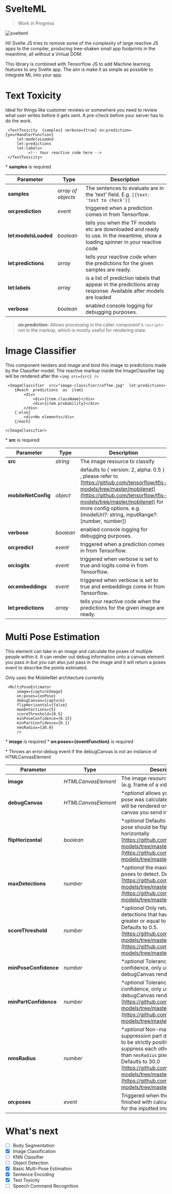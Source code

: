 
# SvelteML

> Work in Progress

![svelteml](https://github.com/john--kane/svelteml/blob/master/src/svelteml.png?raw=true)

Hi! Svelte JS tries to remove some of the complexity of large reactive JS apps to the compiler, producing tree-shaken small app footprints in the meantime, all without a Virtual DOM. 

This library is combined with Tensorflow JS to add Machine learning features to any Svelte app. The aim is make it as simple as possible to integrate ML into your app.

# Text Toxicity

Ideal for things like customer reviews or somewhere you need to review what user writes before it gets sent. A pre-check before your server has to do the work.

     <TextToxicity  {samples} verbose={true} on:prediction={yourHandlerFunction}  
    	 let:modelsLoaded
    	 let:predictions
    	 let:labels>
              <!-- Your reactive code here -->
     </TextToxicity>

\* **samples** is required

|        Parameter        |Type                          |Description                         |
|----------------|-------------------------------|-----------------------------|
|**samples**|*array of objects*   |The sentences to evaluate are in the 'text' field. E.g.  `[{text: 'text to check'}]` |
|**on:prediction**|*event*   |triggered when a prediction comes in from Tensorflow. 
|**let:modelsLoaded**|*boolean*   |tells you when the TF models etc are downloaded and ready to use. In the meantime, show a loading spinner in your reactive code |
|**let:predictions**|*array*   |tells your reactive code when the predictions for the given samples are ready.  |
|**let:labels**|*array*   |is a list of prediction labels that appear in the predictions array response. Available after models are loaded  |
|**verbose**|*boolean*   | enabled console logging for debugging purposes.  |

> **on:prediction:** Allows processing in the caller component's `<script>` not in the markup, which is mostly useful for rendering state.

# Image Classifier

This component renders and image and bind this image to predictions made by the Classifier model. The reactive markup inside the ImageClassifier tag will be rendered after the `<img src={src} />` 

     <ImageClassifier  src="image-classifier/coffee.jpg"  let:predictions>
		{#each  predictions  as  item}
			<div>
				<div>{item.className}</div>
				<div>{item.probability}</div>
			</div>
		{:else}
			<div>No elements</div>
		{/each}

	</ImageClassifier>
	

\* **src** is required

|        Parameter        |Type                          |Description                         |
|----------------|-------------------------------|-----------------------------|
|**src**|*string*   | The image resource to classify |
|**mobileNetConfig**|*object*   |defaults to { version: 2, alpha: 0.5 } , please refer to [https://github.com/tensorflow/tfjs-models/tree/master/mobilenet](https://github.com/tensorflow/tfjs-models/tree/master/mobilenet) for more config options. e.g. (modelUrl?: string, inputRange?: [number, number])
|**verbose**|*boolean*   | enabled console logging for debugging purposes.  |
|**on:predict**|*event*   |triggered when a prediction comes in from Tensorflow. 
|**on:logits**|*event*   |triggered when verbose is set to true and logits come in from Tensorflow. 
|**on:embeddings**|*event*   |triggered when verbose is set to true and embeddings come in from Tensorflow. 
|**let:predictions**|*array*   |tells your reactive code when the predictions for the given image are ready.  |


# Multi Pose Estimation

This element can take in an image and calculate the poses of multiple people within it. It can render out debug information onto a canvas element you pass in but you can also just pass in the image and it will return a poses event to describe the points estimated.

Only uses the MobileNet architecture currently

     <MultiPoseEstimator 
	     image={captureImage} 
	     on:poses={onPose}
	     debugCanvas={capture}
	     flipHorizontal={false}
	     maxDetections={5}
	     scoreThreshold={0.5}
	     minPoseConfidence={0.15}
	     minPartConfidence={0.1}
	     nmsRadius={30.0}
	     />
	

\* **image** is required
\* **on:poses={eventFunction}** is required

\* Throws  an error:debug event if the debugCanvas is not an instance of HTMLCanvasElement 

|        Parameter        |Type                          |Description                         |
|----------------|-------------------------------|-----------------------------|
|**image**|*HTMLCanvasElement*   | The image resource to estimate (e.g. frame of a video) |
|**debugCanvas**|*HTMLCanvasElement*   |**optional* allows you to see what pose was calculated. The points will be rendered on top of whatever canvas you send in.
|**flipHorizontal**|*boolean*   |**optional* Defaults to false. If the pose should be flipped/mirrored horizontally [https://github.com/tensorflow/tfjs-models/tree/master/posenet](https://github.com/tensorflow/tfjs-models/tree/master/posenet)  |
|**maxDetections**|*number*   |**optional*  the maximum number of poses to detect. Defaults to 5. [https://github.com/tensorflow/tfjs-models/tree/master/posenet](https://github.com/tensorflow/tfjs-models/tree/master/posenet)  |
|**scoreThreshold**|*number*   |**optional*  Only return instance detections that have root part score greater or equal to this value. Defaults to 0.5. [https://github.com/tensorflow/tfjs-models/tree/master/posenet](https://github.com/tensorflow/tfjs-models/tree/master/posenet)  |
|**minPoseConfidence**|*number*   |**optional* Tolerance for pose confidence, only used in debugCanvas rendering  |
|**minPartConfidence**|*number*   |**optional* Tolerance for part confidence, only used in debugCanvas rendering [https://github.com/tensorflow/tfjs-models/tree/master/posenet](https://github.com/tensorflow/tfjs-models/tree/master/posenet)  |
|**nmsRadius**|*number*   |**optional* Non-maximum suppression part distance. It needs to be strictly positive. Two parts suppress each other if they are less than `nmsRadius` pixels away. Defaults to 30.0 [https://github.com/tensorflow/tfjs-models/tree/master/posenet](https://github.com/tensorflow/tfjs-models/tree/master/posenet)  |
|**on:poses**|*event*   | Triggered when the estimator has finished with calculating the poses for the inputted image  |


# What's next

 - [ ] Body Segmentation
 - [x] Image Classification
 - [ ] KNN Classifier
 - [ ] Object Detection
 - [x] Basic Multi-Pose Estimation
 - [x] Sentence Encoding
 - [x] Text Toxicity
 - [ ] Speech Command Recognition
